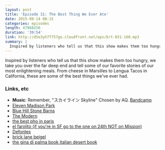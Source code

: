 ```yaml
---
layout: post
title: 'Episode 31: The Best Thing We Ever Ate'
date: 2015-09-14 08:15
categories: episodes
length: 47968256
duration: '39:54'
link: http://d5e3yh7f757go.cloudfront.net/eps/brt-031-160.mp3
summary: |
  Inspired by listeners who tell us that this show makes them too hungry, we take you over the far deep end and tell some of our favorite stories of our most enlightening meals. From cheese in Marsilles to Lengua Tacos in California, these are some of the best things we've ever had.
---
```

Inspired by listeners who tell us that this show makes them too hungry, we take you over the far deep end and tell some of our favorite stories of our most enlightening meals. From cheese in Marsilles to Lengua Tacos in California, these are some of the best things we've ever had.

<!-- more -->

### Links, etc

* <strong>Music</strong>: Remember, "スカイライン Skyline" Chosen by AQ. [Bandcamp](https://dreamcatalogue.bandcamp.com/track/skyline)
* [Eleven Madison Park](http://elevenmadisonpark.com/)
* [Blue Hill Stone Barns](https://www.bluehillfarm.com/dine/stone-barns)
* [The Modern](http://www.themodernnyc.com/)
* [the best pho in paris](http://www.tripadvisor.com/Restaurant_Review-g187147-d719829-Reviews-Pho_14-Paris_Ile_de_France.html)
* [el farolito (if you're in SF go to the one on 24th NOT on Mission)](http://www.yelp.com/biz/el-farolito-san-francisco-2)
* [Defontes](http://defontesofbrooklyn.com/)
* [brick lane beigel](http://www.tripadvisor.com/Restaurant_Review-g186338-d717862-Reviews-Brick_Lane_Beigel_Bakery-London_England.html)
* [the gina di palma book italian desert book](http://amzn.to/1KmZeVZ)




